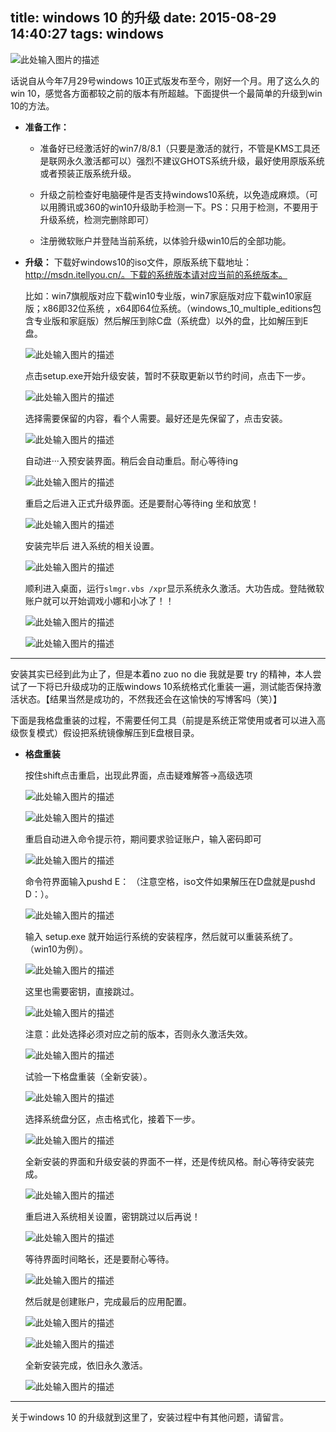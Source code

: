 title: windows 10 的升级
date: 2015-08-29 14:40:27
tags: windows
---

![此处输入图片的描述][1]

话说自从今年7月29号windows 10正式版发布至今，刚好一个月。用了这么久的win 10，感觉各方面都较之前的版本有所超越。下面提供一个最简单的升级到win 10的方法。


<!--more-->

- **准备工作：**
  - 准备好已经激活好的win7/8/8.1（只要是激活的就行，不管是KMS工具还是联网永久激活都可以）强烈不建议GHOTS系统升级，最好使用原版系统或者预装正版系统升级。

  - 升级之前检查好电脑硬件是否支持windows10系统，以免造成麻烦。（可以用腾讯或360的win10升级助手检测一下。PS：只用于检测，不要用于升级系统，检测完删除即可）

  - 注册微软账户并登陆当前系统，以体验升级win10后的全部功能。

- **升级：**
  下载好windows10的iso文件，原版系统下载地址：http://msdn.itellyou.cn/。下载的系统版本请对应当前的系统版本。

  比如：win7旗舰版对应下载win10专业版，win7家庭版对应下载win10家庭版；x86即32位系统 ，x64即64位系统。（windows_10_multiple_editions包含专业版和家庭版）然后解压到除C盘（系统盘）以外的盘，比如解压到E盘。
  
  ![此处输入图片的描述][2]
  
  点击setup.exe开始升级安装，暂时不获取更新以节约时间，点击下一步。
  
  ![此处输入图片的描述][3]
  
  选择需要保留的内容，看个人需要。最好还是先保留了，点击安装。
  
  ![此处输入图片的描述][4]
  
  自动进···入预安装界面。稍后会自动重启。耐心等待ing
  
  ![此处输入图片的描述][5]
  
  重启之后进入正式升级界面。还是要耐心等待ing 坐和放宽！
    
  ![此处输入图片的描述][6]
  
  安装完毕后 进入系统的相关设置。
  
  ![此处输入图片的描述][7]

  顺利进入桌面，运行`slmgr.vbs /xpr`显示系统永久激活。大功告成。登陆微软账户就可以开始调戏小娜和小冰了！！
  
  ![此处输入图片的描述][8]
  
  ![此处输入图片的描述][9]
 
---

安装其实已经到此为止了，但是本着no zuo no die 我就是要 try 的精神，本人尝试了一下将已升级成功的正版windows 10系统格式化重装一遍，测试能否保持激活状态。【结果当然是成功的，不然我还会在这愉快的写博客吗（笑）】

下面是我格盘重装的过程，不需要任何工具（前提是系统正常使用或者可以进入高级恢复模式）假设把系统镜像解压到E盘根目录。

- **格盘重装**

  按住shift点击重启，出现此界面，点击疑难解答→高级选项
  
  ![此处输入图片的描述][10]
  
  ![此处输入图片的描述][11]
  
  重启自动进入命令提示符，期间要求验证账户，输入密码即可
  
  ![此处输入图片的描述][12]
  
  命令符界面输入pushd E： （注意空格，iso文件如果解压在D盘就是pushd D：）。
  
  ![此处输入图片的描述][13]
  
  输入 setup.exe 就开始运行系统的安装程序，然后就可以重装系统了。（win10为例）。
  
  ![此处输入图片的描述][14]
  
  这里也需要密钥，直接跳过。
  
  ![此处输入图片的描述][15]
  
  注意：此处选择必须对应之前的版本，否则永久激活失效。
  
  ![此处输入图片的描述][16]
  
  试验一下格盘重装（全新安装）。
  
  ![此处输入图片的描述][17]
  
  选择系统盘分区，点击格式化，接着下一步。
  
  ![此处输入图片的描述][18]
  
  全新安装的界面和升级安装的界面不一样，还是传统风格。耐心等待安装完成。
  
  ![此处输入图片的描述][19]
  
  重启进入系统相关设置，密钥跳过以后再说！
  
  ![此处输入图片的描述][20]
  
  等待界面时间略长，还是要耐心等待。
  
  ![此处输入图片的描述][21]
  
  然后就是创建账户，完成最后的应用配置。
  
  ![此处输入图片的描述][22]
  
  ![此处输入图片的描述][23]
  
  全新安装完成，依旧永久激活。
  
  ![此处输入图片的描述][24]
  
---

关于windows 10 的升级就到这里了，安装过程中有其他问题，请留言。


  
  


  [1]: http://7i7k6x.com1.z0.glb.clouddn.com/win10-1.jpg
  [2]: http://7i7k6x.com1.z0.glb.clouddn.com/win10-3.jpg
  [3]: http://7i7k6x.com1.z0.glb.clouddn.com/win10-4.jpg
  [4]: http://7i7k6x.com1.z0.glb.clouddn.com/win10-5.jpg
  [5]: http://7i7k6x.com1.z0.glb.clouddn.com/win10-6.jpg
  [6]: http://7i7k6x.com1.z0.glb.clouddn.com/win10-7.jpg
  [7]: http://7i7k6x.com1.z0.glb.clouddn.com/win10-8.jpg
  [8]: http://7i7k6x.com1.z0.glb.clouddn.com/win10-9.jpg
  [9]: http://7i7k6x.com1.z0.glb.clouddn.com/win10-10.jpg
  [10]: http://7i7k6x.com1.z0.glb.clouddn.com/win10-11.jpg
  [11]: http://7i7k6x.com1.z0.glb.clouddn.com/win10-12.jpg
  [12]: http://7i7k6x.com1.z0.glb.clouddn.com/win10-13.jpg
  [13]: http://7i7k6x.com1.z0.glb.clouddn.com/win10-14.jpg
  [14]: http://7i7k6x.com1.z0.glb.clouddn.com/win10-15.jpg
  [15]: http://7i7k6x.com1.z0.glb.clouddn.com/win10-16.jpg
  [16]: http://7i7k6x.com1.z0.glb.clouddn.com/win10-17.jpg
  [17]: http://7i7k6x.com1.z0.glb.clouddn.com/win0-18.jpg
  [18]: http://7i7k6x.com1.z0.glb.clouddn.com/win10-19.jpg
  [19]: http://7i7k6x.com1.z0.glb.clouddn.com/win10-20.jpg
  [20]: http://7i7k6x.com1.z0.glb.clouddn.com/win10-21.jpg
  [21]: http://7i7k6x.com1.z0.glb.clouddn.com/win10-22.jpg
  [22]: http://7i7k6x.com1.z0.glb.clouddn.com/win10-23.jpg
  [23]: http://7i7k6x.com1.z0.glb.clouddn.com/win10-24.jpg
  [24]: http://7i7k6x.com1.z0.glb.clouddn.com/win10-25.jpg